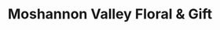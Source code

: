 ---
title: "Moshannon Valley Floral & Gift"
url: /houtzdale/moshannon-valley-floral-und-gift/
shop: Blumen
---
